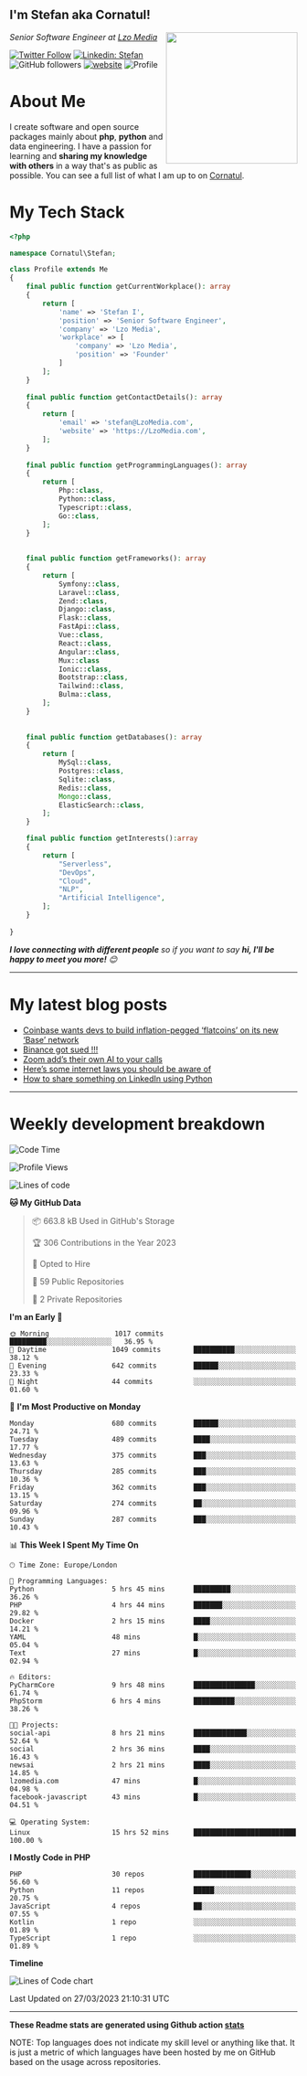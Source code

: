 <h2>I'm Stefan aka Cornatul! </h2>
<img align='right' src="https://i.giphy.com/media/YePKU8cVoIF3afvi8s/giphy.webp" width="230">
<p><em>Senior Software Engineer at <a href="https:/lzomedia.com/">Lzo Media
</a>
</em></p>

[![Twitter Follow](https://img.shields.io/twitter/follow/cornatul?label=Follow)](https://twitter.com/intent/follow?screen_name=cornatul)
[![Linkedin: Stefan](https://img.shields.io/badge/cornatul-blue?style=flat-square&logo=Linkedin&logoColor=white&link=https://www.linkedin.com/in/cornatul/)](https://www.linkedin.com/in/cornatul/)
![GitHub followers](https://img.shields.io/github/followers/cornatul?label=Follow&style=social)
[![website](https://img.shields.io/badge/Website-46a2f1.svg?&style=flat-square&logo=Google-Chrome&logoColor=white&link=https://cornatul.com/)](https://cornatul.com/)
![Profile](https://visitor-badge.glitch.me/badge?page_id=cornatul.cornatul)



# About Me
I create software and open source packages mainly about **php**, **python** and data engineering. 
I have a passion for learning and **sharing my knowledge with others** in a way that's as public as possible. 
You can see a full list of what I am up to on [Cornatul](https://lzomedia.com).


# My Tech Stack

```php
<?php

namespace Cornatul\Stefan;

class Profile extends Me
{
    final public function getCurrentWorkplace(): array
    {
        return [
            'name' => 'Stefan I',
            'position' => 'Senior Software Engineer',
            'company' => 'Lzo Media',
            'workplace' => [
                'company' => 'Lzo Media',
                'position' => 'Founder'         
            ]
        ];
    }
    
    final public function getContactDetails(): array
    {
        return [
            'email' => 'stefan@LzoMedia.com',
            'website' => 'https://LzoMedia.com',
        ];
    }
    
    final public function getProgrammingLanguages(): array
    {
        return [
            Php::class,
            Python::class,
            Typescript::class,
            Go::class,
        ];
    }
    
    
    final public function getFrameworks(): array
    {
        return [
            Symfony::class,
            Laravel::class,
            Zend::class,
            Django::class,
            Flask::class,
            FastApi::class,
            Vue::class,
            React::class,
            Angular::class,
            Mux::class
            Ionic::class,
            Bootstrap::class,
            Tailwind::class,
            Bulma::class,
        ];
    }
    
    
    final public function getDatabases(): array
    {
        return [
            MySql::class,
            Postgres::class,
            Sqlite::class,
            Redis::class,
            Mongo::class,
            ElasticSearch::class,
        ];
    }

    final public function getInterests():array
    {
        return [
            "Serverless",
            "DevOps",
            "Cloud",
            "NLP",
            "Artificial Intelligence",
        ];
    }
   
}
```
 <em><b>I love connecting with different people</b> so if you want to say <b>hi, I'll be happy to meet you more!</b> 😊</em>

---
# My latest blog posts
<!-- BLOG-POST-LIST:START -->
- [Coinbase wants devs to build inflation-pegged ‘flatcoins’ on its new ‘Base’ network](https://lzomedia.com/coinbase-wants-devs-to-build-inflation-pegged-flatcoins-on-its-new-base-network/)
- [Binance got sued !!!](https://lzomedia.com/binance-got-sued/)
- [Zoom add’s their own AI to your calls](https://lzomedia.com/zoom-ai-to-call/)
- [Here’s some internet laws you should be aware of](https://lzomedia.com/heres-some-internet-laws-you-should-be-aware-of/)
- [How to share something on LinkedIn using Python](https://lzomedia.com/how-to-share-something-on-linkedin-using-python/)
<!-- BLOG-POST-LIST:END -->

---
# Weekly development breakdown
<!--START_SECTION:waka-->
![Code Time](http://img.shields.io/badge/Code%20Time-115%20hrs%2038%20mins-blue)

![Profile Views](http://img.shields.io/badge/Profile%20Views-0-blue)

![Lines of code](https://img.shields.io/badge/From%20Hello%20World%20I%27ve%20Written-16.8%20million%20lines%20of%20code-blue)

**🐱 My GitHub Data** 

> 📦 663.8 kB Used in GitHub's Storage 
 > 
> 🏆 306 Contributions in the Year 2023
 > 
> 💼 Opted to Hire
 > 
> 📜 59 Public Repositories 
 > 
> 🔑 2 Private Repositories 
 > 
**I'm an Early 🐤** 

```text
🌞 Morning                1017 commits        █████████░░░░░░░░░░░░░░░░   36.95 % 
🌆 Daytime                1049 commits        ██████████░░░░░░░░░░░░░░░   38.12 % 
🌃 Evening                642 commits         ██████░░░░░░░░░░░░░░░░░░░   23.33 % 
🌙 Night                  44 commits          ░░░░░░░░░░░░░░░░░░░░░░░░░   01.60 % 
```
📅 **I'm Most Productive on Monday** 

```text
Monday                   680 commits         ██████░░░░░░░░░░░░░░░░░░░   24.71 % 
Tuesday                  489 commits         ████░░░░░░░░░░░░░░░░░░░░░   17.77 % 
Wednesday                375 commits         ███░░░░░░░░░░░░░░░░░░░░░░   13.63 % 
Thursday                 285 commits         ███░░░░░░░░░░░░░░░░░░░░░░   10.36 % 
Friday                   362 commits         ███░░░░░░░░░░░░░░░░░░░░░░   13.15 % 
Saturday                 274 commits         ██░░░░░░░░░░░░░░░░░░░░░░░   09.96 % 
Sunday                   287 commits         ███░░░░░░░░░░░░░░░░░░░░░░   10.43 % 
```


📊 **This Week I Spent My Time On** 

```text
🕑︎ Time Zone: Europe/London

💬 Programming Languages: 
Python                   5 hrs 45 mins       █████████░░░░░░░░░░░░░░░░   36.26 % 
PHP                      4 hrs 44 mins       ███████░░░░░░░░░░░░░░░░░░   29.82 % 
Docker                   2 hrs 15 mins       ████░░░░░░░░░░░░░░░░░░░░░   14.21 % 
YAML                     48 mins             █░░░░░░░░░░░░░░░░░░░░░░░░   05.04 % 
Text                     27 mins             █░░░░░░░░░░░░░░░░░░░░░░░░   02.94 % 

🔥 Editors: 
PyCharmCore              9 hrs 48 mins       ███████████████░░░░░░░░░░   61.74 % 
PhpStorm                 6 hrs 4 mins        ██████████░░░░░░░░░░░░░░░   38.26 % 

🐱‍💻 Projects: 
social-api               8 hrs 21 mins       █████████████░░░░░░░░░░░░   52.64 % 
social                   2 hrs 36 mins       ████░░░░░░░░░░░░░░░░░░░░░   16.43 % 
newsai                   2 hrs 21 mins       ████░░░░░░░░░░░░░░░░░░░░░   14.85 % 
lzomedia.com             47 mins             █░░░░░░░░░░░░░░░░░░░░░░░░   04.98 % 
facebook-javascript      43 mins             █░░░░░░░░░░░░░░░░░░░░░░░░   04.51 % 

💻 Operating System: 
Linux                    15 hrs 52 mins      █████████████████████████   100.00 % 
```

**I Mostly Code in PHP** 

```text
PHP                      30 repos            ██████████████░░░░░░░░░░░   56.60 % 
Python                   11 repos            █████░░░░░░░░░░░░░░░░░░░░   20.75 % 
JavaScript               4 repos             ██░░░░░░░░░░░░░░░░░░░░░░░   07.55 % 
Kotlin                   1 repo              ░░░░░░░░░░░░░░░░░░░░░░░░░   01.89 % 
TypeScript               1 repo              ░░░░░░░░░░░░░░░░░░░░░░░░░   01.89 % 
```



**Timeline**

![Lines of Code chart](https://raw.githubusercontent.com/Cornatul/Cornatul/master/assets/bar_graph.png)


 Last Updated on 27/03/2023 21:10:31 UTC
<!--END_SECTION:waka-->


---


**These Readme stats are generated using Github action [stats](https://github.com/cornatul/stats)**

NOTE: Top languages does not indicate my skill level or anything like that. 
It is just a metric of which languages have been hosted by me on GitHub based on the usage across repositories. 
